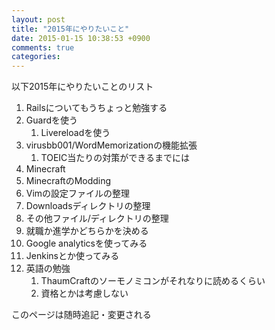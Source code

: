 ```yaml
---
layout: post
title: "2015年にやりたいこと"
date: 2015-01-15 10:38:53 +0900
comments: true
categories: 
---
```

以下2015年にやりたいことのリスト

1. Railsについてもうちょっと勉強する
2. Guardを使う
	1. Livereloadを使う
3. virusbb001/WordMemorizationの機能拡張
	1. TOEIC当たりの対策ができるまでには
4. Minecraft
5. MinecraftのModding
6. Vimの設定ファイルの整理
7. Downloadsディレクトリの整理
8. その他ファイル/ディレクトリの整理
9. 就職か進学かどちらかを決める
10. Google analyticsを使ってみる
11. Jenkinsとか使ってみる
12. 英語の勉強
	1. ThaumCraftのソーモノミコンがそれなりに読めるくらい
	2. 資格とかは考慮しない

このページは随時追記・変更される
